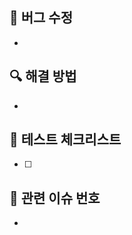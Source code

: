 ## 🐞 버그 수정

<!-- 어떤 문제가 있었고, 어떻게 해결했는지 설명해주세요. -->

-

## 🔍 해결 방법

-

## 🧪 테스트 체크리스트

- [ ]

## 👀 관련 이슈 번호

-
